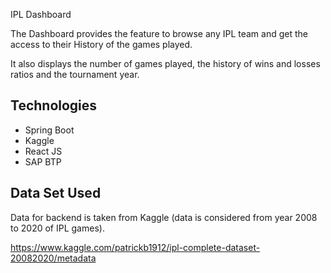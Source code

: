 IPL Dashboard

The Dashboard provides the feature to browse any IPL team and get the access to their History of the games played.

It also displays the number of games played, the history of wins and losses ratios and the tournament year.





## Technologies

* Spring Boot
* Kaggle
* React JS
* SAP BTP

## Data Set Used

Data for backend is taken from Kaggle (data is considered from year 2008 to 2020 of IPL games).

https://www.kaggle.com/patrickb1912/ipl-complete-dataset-20082020/metadata 
